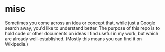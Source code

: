 # misc
Sometimes you come across an idea or concept that, while just a Google search away, you'd like to understand better.
The purpose of this repo is to hold code or other documents on ideas I find useful in my work, but which are already well-established. (Mostly this means you can find it on Wikipedia.)
